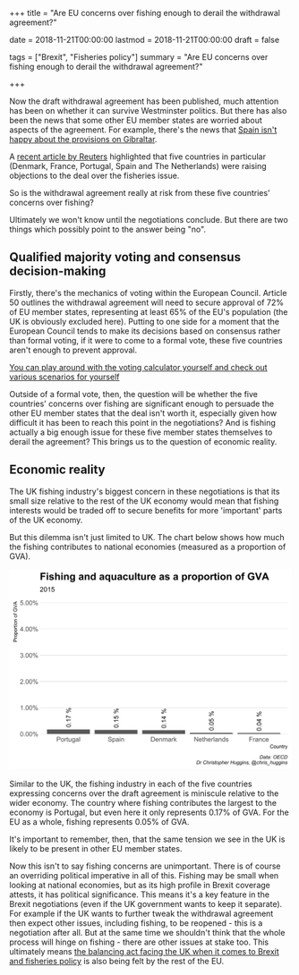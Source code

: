 +++
title = "Are EU concerns over fishing enough to derail the withdrawal agreement?"

date = 2018-11-21T00:00:00
lastmod = 2018-11-21T00:00:00
draft = false

tags = ["Brexit", "Fisheries policy"]
summary = "Are EU concerns over fishing enough to derail the withdrawal agreement?"

+++

Now the draft withdrawal agreement has been published, much attention has been on whether it can survive Westminster politics. But there has also been the news that some other EU member states are worried about aspects of the agreement. For example, there's the news that [Spain isn't happy about the provisions on Gibraltar](https://www.bbc.co.uk/news/world-europe-46267684).

A [recent article by Reuters](https://www.reuters.com/article/us-britain-eu-27-idUSKCN1NK27T) highlighted that five countries in particular (Denmark, France, Portugal, Spain and The Netherlands) were raising objections to the deal over the fisheries issue.

So is the withdrawal agreement really at risk from these five countries' concerns over fishing?

Ultimately we won't know until the negotiations conclude. But there are two things which possibly point to the answer being "no".

## Qualified majority voting and consensus decision-making

Firstly, there's the mechanics of voting within the European Council. Article 50 outlines the withdrawal agreement will need to secure approval of 72% of EU member states, representing at least 65% of the EU's population (the UK is obviously excluded here). Putting to one side for a moment that the European Council tends to make its decisions based on consensus rather than formal voting, if it were to come to a formal vote, these five countries aren't enough to prevent approval.

[You can play around with the voting calculator yourself and check out various scenarios for yourself](https://www.consilium.europa.eu/en/council-eu/voting-system/voting-calculator/)

Outside of a formal vote, then, the question will be whether the five countries' concerns over fishing are significant enough to persuade the other EU member states that the deal isn't worth it, especially given how difficult it has been to reach this point in the negotiations? And is fishing actually a big enough issue for these five member states themselves to derail the agreement? This brings us to the question of economic reality.


## Economic reality

The UK fishing industry's biggest concern in these negotiations is that its small size relative to the rest of the UK economy would mean that fishing interests would be traded off to secure benefits for more 'important' parts of the UK economy.

But this dilemma isn't just limited to UK. The chart below shows how much the fishing contributes to national economies (measured as a proportion of GVA).

![](https://github.com/christopherhuggins/website/raw/master/static/img/posts/20181121/fishing_gva.png)

Similar to the UK, the fishing industry in each of the five countries expressing concerns over the draft agreement is miniscule relative to the wider economy. The country where fishing contributes the largest to the economy is Portugal, but even here it only represents 0.17% of GVA. For the EU as a whole, fishing represents 0.05% of GVA.

It's important to remember, then, that the same tension we see in the UK is likely to be present in other EU member states.

Now this isn't to say fishing concerns are unimportant. There is of course an overriding political imperative in all of this. Fishing may be small when looking at national economies, but as its high profile in Brexit coverage attests, it has political significance. This means it's a key feature in the Brexit negotiations (even if the UK government wants to keep it separate). For example if the UK wants to further tweak the withdrawal agreement then expect other issues, including fishing, to be reopened - this is a negotiation after all. But at the same time we shouldn't think that the whole process will hinge on fishing - there are other issues at stake too. This ultimately means [the balancing act facing the UK when it comes to Brexit and fisheries policy](https://www.brexitenvironment.co.uk/2018/03/19/fisheries-brexit-balancing-act/) is also being felt by the rest of the EU.
